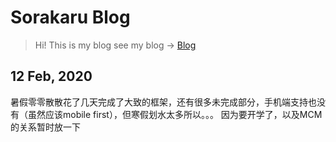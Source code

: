 # Sorakaru Blog
> Hi! This is my blog
> see my blog -> [Blog](https://blog.brinas.co.uk)

## 12 Feb, 2020
暑假零零散散花了几天完成了大致的框架，还有很多未完成部分，手机端支持也没有（虽然应该mobile first），但寒假划水太多所以。。。
因为要开学了，以及MCM的关系暂时放一下
